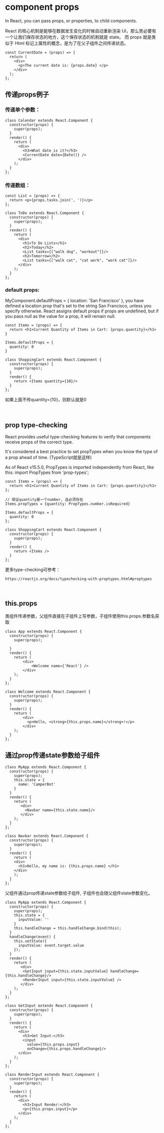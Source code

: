 # component props
In React, you can pass props, or properties, to child components. 

React 的核心机制是能够在数据发生变化的时候自动重新渲染 UI，那么势必要有一个让我们保存状态的地方，这个保存状态的机制就是 state。
而 props 就是类似于 Html 标记上属性的概念，是为了在父子组件之间传递状态。
```
const CurrentDate = (props) => {
  return (
    <div>
      <p>The current date is: {props.date} </p>
    </div>
  );
};
```

## 传递props例子
### 传递单个参数：
```
class Calendar extends React.Component {
  constructor(props) {
    super(props);
  }
  render() {
    return (
      <div>
        <h3>What date is it?</h3>
        <CurrentDate date={Date()} />
      </div>
    );
  }
};
```

### 传递数组：
```
const List = (props) => {
  return <p>{props.tasks.join(', ')}</p>
};

class ToDo extends React.Component {
  constructor(props) {
    super(props);
  }
  render() {
    return (
      <div>
        <h1>To Do Lists</h1>
        <h2>Today</h2>
        <List tasks={["walk dog", "workout"]}/>
        <h2>Tomorrow</h2>
        <List tasks={["walk cat", "cat work", "work cat"]}/>
      </div>
    );
  }
};
```

### default props:

MyComponent.defaultProps = { location: 'San Francisco' }, you have defined a location prop that's set to the string San Francisco, unless you specify otherwise. React assigns default props if props are undefined, but if you pass null as the value for a prop, it will remain null.

```
const Items = (props) => {
  return <h1>Current Quantity of Items in Cart: {props.quantity}</h1>
}

Items.defaultProps = {
  quantity: 0
}

class ShoppingCart extends React.Component {
  constructor(props) {
    super(props);
  }
  render() {
    return <Items quantity={10}/>
  }
};
```
如果上面不传quantity={10}，则默认就是0

<br>

## prop type-checking
React provides useful type-checking features to verify that components receive props of the correct type.

It's considered a best practice to set propTypes when you know the type of a prop ahead of time. (TypeScript就是这样)

As of React v15.5.0, PropTypes is imported independently from React, like this: import PropTypes from 'prop-types';

```
const Items = (props) => {
  return <h1>Current Quantity of Items in Cart: {props.quantity}</h1>
};

// 保证quantity是一个number, 且必须存在
Items.propTypes = {quantity: PropTypes.number.isRequired}

Items.defaultProps = {
  quantity: 0
};

class ShoppingCart extends React.Component {
  constructor(props) {
    super(props);
  }
  render() {
    return <Items />
  }
};
```


更多type-checking可参考：
```
https://reactjs.org/docs/typechecking-with-proptypes.html#proptypes
```

<br>

## this.props
类组件传递参数，父组件直接在子组件上写参数，子组件使用this.props.参数名获取

```
class App extends React.Component {
  constructor(props) {
    super(props);

  }
  render() {
    return (
        <div>
            <Welcome name={'React'} />
        </div>
    );
  }
};

class Welcome extends React.Component {
  constructor(props) {
    super(props);
  }
  render() {
    return (
        <div>
          <p>Hello, <strong>{this.props.name}</strong>!</p>
        </div>
    );
  }
};
```

## 通过prop传递state参数给子组件
```
class MyApp extends React.Component {
  constructor(props) {
    super(props);
    this.state = {
      name: 'CamperBot'
    }
  }
  render() {
    return (
       <div>
         <Navbar name={this.state.name}/>
       </div>
    );
  }
};

class Navbar extends React.Component {
  constructor(props) {
    super(props);
  }
  render() {
    return (
    <div>
      <h1>Hello, my name is: {this.props.name} </h1>
    </div>
    );
  }
};
```
父组件通过prop传递state参数给子组件, 子组件也会随父组件state参数变化。


```
class MyApp extends React.Component {
  constructor(props) {
    super(props);
    this.state = {
      inputValue: ''
    }
    this.handleChange = this.handleChange.bind(this);
  }
  handleChange(event) {
    this.setState({
      inputValue: event.target.value
    });
  }
  render() {
    return (
       <div>
        <GetInput input={this.state.inputValue} handleChange={this.handleChange}/>
        <RenderInput input={this.state.inputValue} />
       </div>
    );
  }
};

class GetInput extends React.Component {
  constructor(props) {
    super(props);
  }
  render() {
    return (
      <div>
        <h3>Get Input:</h3>
        <input
          value={this.props.input}
          onChange={this.props.handleChange}/>
      </div>
    );
  }
};

class RenderInput extends React.Component {
  constructor(props) {
    super(props);
  }
  render() {
    return (
      <div>
        <h3>Input Render:</h3>
        <p>{this.props.input}</p>
      </div>
    );
  }
};
```